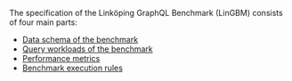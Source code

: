 The specification of the Linköping GraphQL Benchmark (LinGBM) consists of four main parts:

* [Data schema of the benchmark](Data-Schema-of-the-Benchmark)
* [Query workloads of the benchmark](Query-Workloads-of-the-Benchmark)
* [Performance metrics](Performance-Metrics)
* [Benchmark execution rules](Benchmark-Execution-Rules)